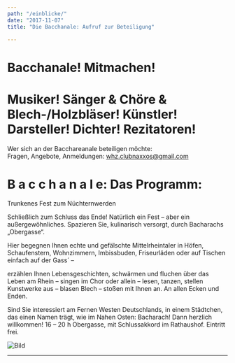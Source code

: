 ```yaml
---
path: "/einblicke/"
date: "2017-11-07"
title: "Die Bacchanale: Aufruf zur Beteiligung"

---
```

# Bacchanale! Mitmachen!
# Musiker! Sänger & Chöre & Blech-/Holzbläser! Künstler! Darsteller! Dichter! Rezitatoren!

Wer sich an der Bacchareanale beteiligen möchte:    
Fragen, Angebote, Anmeldungen:  whz.clubnaxxos@gmail.com     




# B a c c h a n a l e: Das Programm:

Trunkenes Fest zum Nüchternwerden


Schließlich zum Schluss das Ende!
Natürlich ein Fest – aber ein außergewöhnliches.
Spazieren Sie, kulinarisch versorgt, durch Bacharachs „Obergasse“.

Hier begegnen Ihnen echte und gefälschte Mittelrheintaler in Höfen, Schaufenstern, Wohnzimmern, Imbissbuden, Friseurläden oder auf Tischen einfach auf der Gass´ –

erzählen Ihnen Lebensgeschichten, schwärmen und fluchen über das Leben am Rhein –
singen im Chor oder allein –
lesen, tanzen, stellen Kunstwerke aus –
blasen Blech –
stoßen mit Ihnen an.
An allen Ecken und Enden. 

Sind Sie interessiert am Fernen Westen Deutschlands, in einem Städtchen, das einen Namen trägt, wie im Nahen Osten: Bacharach!
Dann herzlich willkommen! 
16 – 20 h Obergasse, mit Schlussakkord im Rathaushof.
Eintritt frei.


![Bild](barb2.jpg)
<hr />





